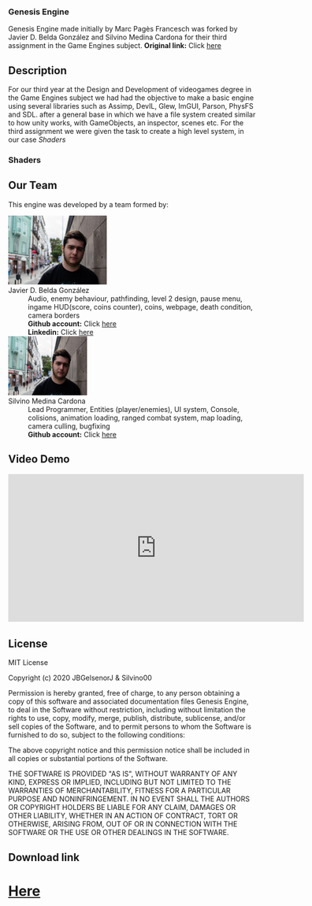 <h3> Genesis Engine </h3>
Genesis Engine made initially by Marc Pagès Francesch was forked by Javier D. Belda González and Silvino Medina Cardona for their third assignment in the Game Engines subject.
<b>Original link:</b> Click <a href="https://github.com/marcpages2020/GenesisEngine">here</a>

<h2>Description</h2>
For our third year at the Design and Development of videogames degree in the Game Engines subject we had had the objective to make a basic engine using several libraries such as
Assimp, DevIL, Glew, ImGUI, Parson, PhysFS and SDL. after a general base in which we have a file system created similar to how unity works, with GameObjects, an inspector, scenes etc. For the third assignment we were given the task to create a high level system, in our case <i>Shaders</i> 

<h3>Shaders </h3>

<h2>Our Team</h2>

This engine was developed by a team formed by:
<dl>

<dt><img src="https://raw.githubusercontent.com/Ap011y0n/2d-Platformer/master/WebpageContents/javi.jpg" height = "140" width = "200"></img></dt>
<dt>Javier D. Belda González</dt>
<dd> Audio, enemy behaviour, pathfinding, level 2 design, pause menu, ingame HUD(score, coins counter), coins, webpage, death condition, camera borders</dd>
<dd> <b>Github account:</b> Click <a href=" https://github.com/JBGelsenorJ">here</a> </dd>
<dd> <b>Linkedin:</b>  Click <a href=" https://www.linkedin.com/in/javier-belda-gonz%C3%A1lez-59718112b/">here</a></dd>

<dt><img src="https://raw.githubusercontent.com/Ap011y0n/2d-Platformer/master/WebpageContents/javi.jpg" height = "120" width = "160" ></img> </dt>
<dt>Silvino Medina Cardona</dt>
<dd> Lead Programmer, Entities (player/enemies), UI system, Console, colisions, animation loading, ranged combat system, map loading, camera culling, bugfixing  </dd>
<dd> <b>Github account:</b> Click <a href="https://github.com/silvino00">here</a> </dd>

</dl>

<h2>Video Demo</h2>
<iframe width="600" height="300" 
src="https://www.youtube.com/embed/zWaymcVmJ-A" frameborder="0" allow="accelerometer; autoplay; encrypted-media; gyroscope; picture-in-picture" allowfullscreen>
</iframe>

<h2>License</h2> 	
MIT License

Copyright (c) 2020 JBGelsenorJ & Silvino00

Permission is hereby granted, free of charge, to any person obtaining a copy
of this software and associated documentation files Genesis Engine, to deal
in the Software without restriction, including without limitation the rights
to use, copy, modify, merge, publish, distribute, sublicense, and/or sell
copies of the Software, and to permit persons to whom the Software is
furnished to do so, subject to the following conditions:

The above copyright notice and this permission notice shall be included in all
copies or substantial portions of the Software.

THE SOFTWARE IS PROVIDED "AS IS", WITHOUT WARRANTY OF ANY KIND, EXPRESS OR
IMPLIED, INCLUDING BUT NOT LIMITED TO THE WARRANTIES OF MERCHANTABILITY,
FITNESS FOR A PARTICULAR PURPOSE AND NONINFRINGEMENT. IN NO EVENT SHALL THE
AUTHORS OR COPYRIGHT HOLDERS BE LIABLE FOR ANY CLAIM, DAMAGES OR OTHER
LIABILITY, WHETHER IN AN ACTION OF CONTRACT, TORT OR OTHERWISE, ARISING FROM,
OUT OF OR IN CONNECTION WITH THE SOFTWARE OR THE USE OR OTHER DEALINGS IN THE
SOFTWARE.

<h2>Download link</h2> 
<a href="https://i1.wp.com/www.materiagris.es/wp-content/uploads/2018/10/meme.jpg?ssl=1"><h1>Here</12></a>

